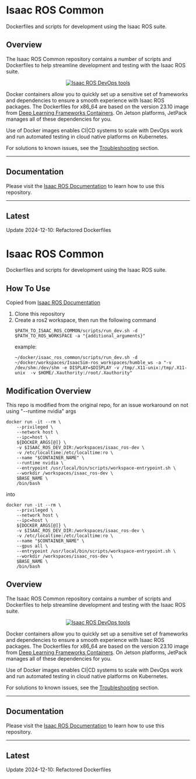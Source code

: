 # Isaac ROS Common

Dockerfiles and scripts for development using the Isaac ROS suite.

## Overview

The Isaac ROS Common
repository contains a number of scripts and Dockerfiles to help
streamline development and testing with the Isaac ROS suite.

<div align="center"><a class="reference internal image-reference" href="https://media.githubusercontent.com/media/NVIDIA-ISAAC-ROS/.github/main/resources/isaac_ros_docs/repositories_and_packages/isaac_ros_common/isaac_ros_common_tools.png/"><img alt="Isaac ROS DevOps tools" src="https://media.githubusercontent.com/media/NVIDIA-ISAAC-ROS/.github/main/resources/isaac_ros_docs/repositories_and_packages/isaac_ros_common/isaac_ros_common_tools.png/" width="auto"/></a></div>

Docker containers allow you to quickly set up a sensitive set of frameworks
and dependencies to ensure a smooth experience with Isaac ROS packages.
The Dockerfiles for x86_64 are based on the version 23.10 image from [Deep Learning
Frameworks Containers](https://docs.nvidia.com/deeplearning/frameworks/support-matrix/index.html).
On Jetson platforms, JetPack manages all of these dependencies for you.

Use of Docker images enables CI|CD systems to scale with DevOps work and
run automated testing in cloud native platforms on Kubernetes.

For solutions to known issues, see the [Troubleshooting](https://nvidia-isaac-ros.github.io/troubleshooting/index.html) section.

---

## Documentation

Please visit the [Isaac ROS Documentation](https://nvidia-isaac-ros.github.io/repositories_and_packages/isaac_ros_common/index.html) to learn how to use this repository.

---

## Latest

Update 2024-12-10: Refactored Dockerfiles
# Isaac ROS Common

Dockerfiles and scripts for development using the Isaac ROS suite.

## How To Use
Copied from  [Isaac ROS Documentation](https://nvidia-isaac-ros.github.io/repositories_and_packages/isaac_ros_common/index.html)
1. Clone this repository 
2. Create a ros2 workspace, then run the following command  
	```
	$PATH_TO_ISAAC_ROS_COMMON/scripts/run_dev.sh -d $PATH_TO_ROS_WORKSPACE -a "{additional_arguments}" 
	```
	example: 
	```
	~/docker/isaac_ros_common/scripts/run_dev.sh -d ~/docker/workspaces/IsaacSim-ros_workspaces/humble_ws -a "-v /dev/shm:/dev/shm -e DISPLAY=$DISPLAY -v /tmp/.X11-unix:/tmp/.X11-unix  -v $HOME/.Xauthority:/root/.Xauthority"
	```

## Modification Overview
This repo is modified from the original repo, for an issue workaround on not using "--runtime nvidia" args 
``` 
docker run -it --rm \
    --privileged \
    --network host \
    --ipc=host \
    ${DOCKER_ARGS[@]} \
    -v $ISAAC_ROS_DEV_DIR:/workspaces/isaac_ros-dev \
    -v /etc/localtime:/etc/localtime:ro \
    --name "$CONTAINER_NAME" \
    --runtime nvidia \
    --entrypoint /usr/local/bin/scripts/workspace-entrypoint.sh \
    --workdir /workspaces/isaac_ros-dev \
    $BASE_NAME \
    /bin/bash
``` 
into 
``` 
docker run -it --rm \
    --privileged \
    --network host \
    --ipc=host \
    ${DOCKER_ARGS[@]} \
    -v $ISAAC_ROS_DEV_DIR:/workspaces/isaac_ros-dev \
    -v /etc/localtime:/etc/localtime:ro \
    --name "$CONTAINER_NAME" \
    --gpus all \
    --entrypoint /usr/local/bin/scripts/workspace-entrypoint.sh \
    --workdir /workspaces/isaac_ros-dev \
    $BASE_NAME \
    /bin/bash
``` 
## Overview

The Isaac ROS Common
repository contains a number of scripts and Dockerfiles to help
streamline development and testing with the Isaac ROS suite.

<div align="center"><a class="reference internal image-reference" href="https://media.githubusercontent.com/media/NVIDIA-ISAAC-ROS/.github/main/resources/isaac_ros_docs/repositories_and_packages/isaac_ros_common/isaac_ros_common_tools.png/"><img alt="Isaac ROS DevOps tools" src="https://media.githubusercontent.com/media/NVIDIA-ISAAC-ROS/.github/main/resources/isaac_ros_docs/repositories_and_packages/isaac_ros_common/isaac_ros_common_tools.png/" width="auto"/></a></div>

Docker containers allow you to quickly set up a sensitive set of frameworks
and dependencies to ensure a smooth experience with Isaac ROS packages.
The Dockerfiles for x86_64 are based on the version 23.10 image from [Deep Learning
Frameworks Containers](https://docs.nvidia.com/deeplearning/frameworks/support-matrix/index.html).
On Jetson platforms, JetPack manages all of these dependencies for you.

Use of Docker images enables CI|CD systems to scale with DevOps work and
run automated testing in cloud native platforms on Kubernetes.

For solutions to known issues, see the [Troubleshooting](https://nvidia-isaac-ros.github.io/troubleshooting/index.html) section.

---

## Documentation

Please visit the [Isaac ROS Documentation](https://nvidia-isaac-ros.github.io/repositories_and_packages/isaac_ros_common/index.html) to learn how to use this repository.

---

## Latest

Update 2024-12-10: Refactored Dockerfiles
